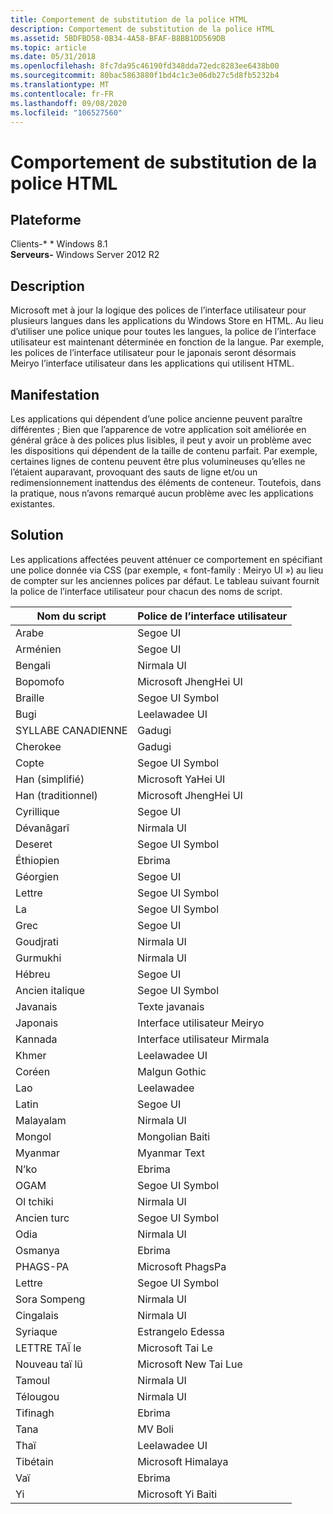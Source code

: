 ```yaml
---
title: Comportement de substitution de la police HTML
description: Comportement de substitution de la police HTML
ms.assetid: 5BDFBD58-0B34-4A58-BFAF-B8BB1DD569DB
ms.topic: article
ms.date: 05/31/2018
ms.openlocfilehash: 8fc7da95c46190fd348dda72edc8283ee6438b00
ms.sourcegitcommit: 80bac5863880f1bd4c1c3e06db27c5d8fb5232b4
ms.translationtype: MT
ms.contentlocale: fr-FR
ms.lasthandoff: 09/08/2020
ms.locfileid: "106527560"
---
```

# <a name="html-font-fallback-behavior"></a>Comportement de substitution de la police HTML

## <a name="platform"></a>Plateforme

Clients-* * Windows 8.1  
**Serveurs-** Windows Server 2012 R2  


## <a name="description"></a>Description

Microsoft met à jour la logique des polices de l’interface utilisateur pour plusieurs langues dans les applications du Windows Store en HTML. Au lieu d’utiliser une police unique pour toutes les langues, la police de l’interface utilisateur est maintenant déterminée en fonction de la langue. Par exemple, les polices de l’interface utilisateur pour le japonais seront désormais Meiryo l’interface utilisateur dans les applications qui utilisent HTML.

## <a name="manifestation"></a>Manifestation

Les applications qui dépendent d’une police ancienne peuvent paraître différentes ; Bien que l’apparence de votre application soit améliorée en général grâce à des polices plus lisibles, il peut y avoir un problème avec les dispositions qui dépendent de la taille de contenu parfait. Par exemple, certaines lignes de contenu peuvent être plus volumineuses qu’elles ne l’étaient auparavant, provoquant des sauts de ligne et/ou un redimensionnement inattendus des éléments de conteneur. Toutefois, dans la pratique, nous n’avons remarqué aucun problème avec les applications existantes.

## <a name="solution"></a>Solution

Les applications affectées peuvent atténuer ce comportement en spécifiant une police donnée via CSS (par exemple, « font-family : Meiryo UI ») au lieu de compter sur les anciennes polices par défaut. Le tableau suivant fournit la police de l’interface utilisateur pour chacun des noms de script.



| Nom du script        | Police de l’interface utilisateur               |
|--------------------|-----------------------|
| Arabe             | Segoe UI              |
| Arménien           | Segoe UI              |
| Bengali            | Nirmala UI            |
| Bopomofo           | Microsoft JhengHei UI |
| Braille            | Segoe UI Symbol       |
| Bugi           | Leelawadee UI         |
| SYLLABE CANADIENNE | Gadugi                |
| Cherokee           | Gadugi                |
| Copte             | Segoe UI Symbol       |
| Han (simplifié)   | Microsoft YaHei UI    |
| Han (traditionnel)  | Microsoft JhengHei UI |
| Cyrillique           | Segoe UI              |
| Dévanâgarî         | Nirmala UI            |
| Deseret            | Segoe UI Symbol       |
| Éthiopien           | Ebrima                |
| Géorgien           | Segoe UI              |
| Lettre         | Segoe UI Symbol       |
| La             | Segoe UI Symbol       |
| Grec              | Segoe UI              |
| Goudjrati           | Nirmala UI            |
| Gurmukhi           | Nirmala UI            |
| Hébreu             | Segoe UI              |
| Ancien italique         | Segoe UI Symbol       |
| Javanais           | Texte javanais         |
| Japonais           | Interface utilisateur Meiryo             |
| Kannada            | Interface utilisateur Mirmala            |
| Khmer              | Leelawadee UI         |
| Coréen             | Malgun Gothic         |
| Lao                | Leelawadee            |
| Latin              | Segoe UI              |
| Malayalam          | Nirmala UI            |
| Mongol          | Mongolian Baiti       |
| Myanmar            | Myanmar Text          |
| N’ko               | Ebrima                |
| OGAM              | Segoe UI Symbol       |
| Ol tchiki           | Nirmala UI            |
| Ancien turc         | Segoe UI Symbol       |
| Odia              | Nirmala UI            |
| Osmanya            | Ebrima                |
| PHAGS-PA           | Microsoft PhagsPa     |
| Lettre              | Segoe UI Symbol       |
| Sora Sompeng       | Nirmala UI            |
| Cingalais            | Nirmala UI            |
| Syriaque             | Estrangelo Edessa     |
| LETTRE TAÏ le             | Microsoft Tai Le      |
| Nouveau taï lü        | Microsoft New Tai Lue |
| Tamoul              | Nirmala UI            |
| Télougou             | Nirmala UI            |
| Tifinagh           | Ebrima                |
| Tana             | MV Boli               |
| Thaï               | Leelawadee UI         |
| Tibétain            | Microsoft Himalaya    |
| Vaï                | Ebrima                |
| Yi                 | Microsoft Yi Baiti    |



 

 

 





